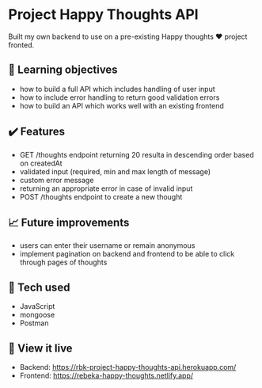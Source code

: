 # Project Happy Thoughts API 

Built my own backend to use on a pre-existing Happy thoughts :heart: project fronted. 

## :brain: Learning objectives
- how to build a full API which includes handling of user input
- how to include error handling to return good validation errors
- how to build an API which works well with an existing frontend

## :heavy_check_mark: Features
- GET /thoughts endpoint returning 20 resulta in descending order based on createdAt
- validated input (required, min and max length of message)
- custom error message
- returning an appropriate error in case of invalid input
- POST /thoughts endpoint to create a new thought

## :chart_with_upwards_trend: Future improvements
- users can enter their username or remain anonymous
- implement pagination on backend and frontend to be able to click through pages of thoughts

## :robot: Tech used 
- JavaScript
- mongoose
- Postman

## :eyes: View it live
- Backend: https://rbk-project-happy-thoughts-api.herokuapp.com/ 
- Frontend: https://rebeka-happy-thoughts.netlify.app/ 